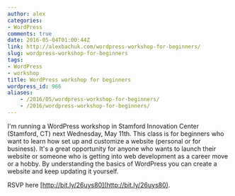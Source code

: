 ```yaml
---
author: alex
categories:
- WordPress
comments: true
date: 2016-05-04T01:00:44Z
link: http://alexbachuk.com/wordpress-workshop-for-beginners/
slug: wordpress-workshop-for-beginners
tags:
- WordPress
- workshop
title: WordPress workshop for beginners
wordpress_id: 966
aliases:
    - /2016/05/wordpress-workshop-for-beginners/
    - /2016/wordpress-workshop-for-beginners/
---
```


I'm running a WordPress workshop in Stamford Innovation Center (Stamford, CT) next Wednesday, May 11th. This class is for beginners who want to learn how set up and customize a website (personal or for business). It's a great opportunity for anyone who wants to launch their website or someone who is getting into web development as a career move or a hobby. By understanding the basics of WordPress you can create a website and keep updating it yourself.

RSVP here [http://bit.ly/26uys80](http://bit.ly/26uys80).
